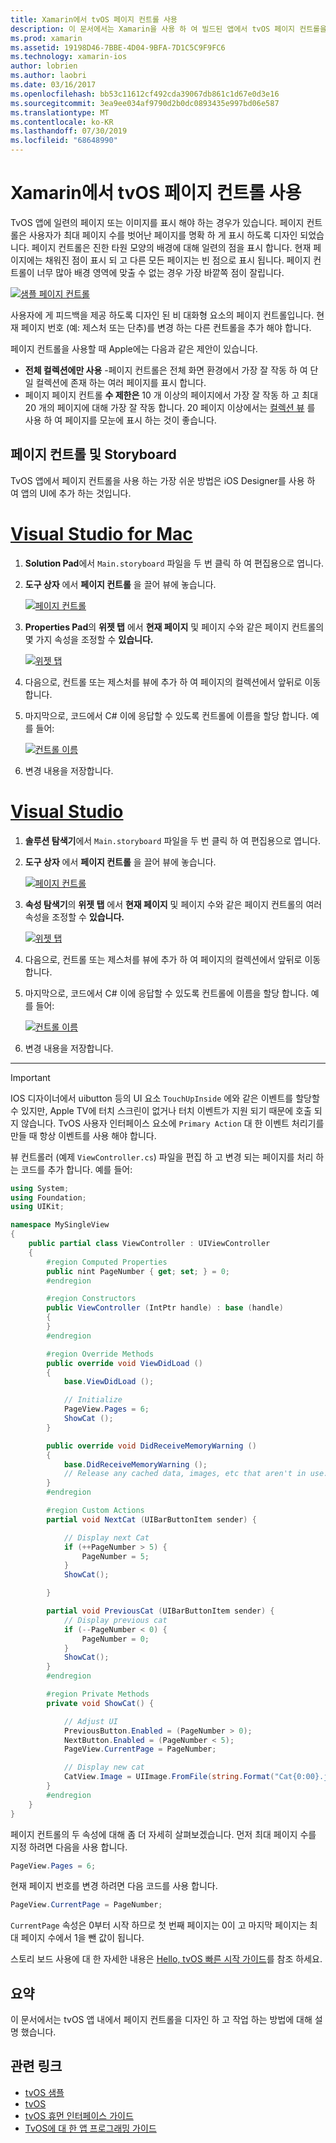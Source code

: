 ```yaml
---
title: Xamarin에서 tvOS 페이지 컨트롤 사용
description: 이 문서에서는 Xamarin을 사용 하 여 빌드된 앱에서 tvOS 페이지 컨트롤을 사용 하는 방법을 설명 합니다. 페이지 컨트롤에 대 한 개략적인 설명을 제공 하 고 스토리 보드를 설정 하는 방법에 대해 설명 하며 페이지 변경 이벤트에 응답 하는 방법을 검사 합니다.
ms.prod: xamarin
ms.assetid: 19198D46-7BBE-4D04-9BFA-7D1C5C9F9FC6
ms.technology: xamarin-ios
author: lobrien
ms.author: laobri
ms.date: 03/16/2017
ms.openlocfilehash: bb53c11612cf492cda39067db861c1d67e0d3e16
ms.sourcegitcommit: 3ea9ee034af9790d2b0dc0893435e997bd06e587
ms.translationtype: MT
ms.contentlocale: ko-KR
ms.lasthandoff: 07/30/2019
ms.locfileid: "68648990"
---
```

# <a name="working-with-tvos-page-controls-in-xamarin"></a>Xamarin에서 tvOS 페이지 컨트롤 사용

TvOS 앱에 일련의 페이지 또는 이미지를 표시 해야 하는 경우가 있습니다. 페이지 컨트롤은 사용자가 최대 페이지 수를 벗어난 페이지를 명확 하 게 표시 하도록 디자인 되었습니다. 페이지 컨트롤은 진한 타원 모양의 배경에 대해 일련의 점을 표시 합니다. 현재 페이지에는 채워진 점이 표시 되 고 다른 모든 페이지는 빈 점으로 표시 됩니다. 페이지 컨트롤이 너무 많아 배경 영역에 맞출 수 없는 경우 가장 바깥쪽 점이 잘립니다.

[![](page-controls-images/page01.png "샘플 페이지 컨트롤")](page-controls-images/page01.png#lightbox)

사용자에 게 피드백을 제공 하도록 디자인 된 비 대화형 요소의 페이지 컨트롤입니다. 현재 페이지 번호 (예: 제스처 또는 단추)를 변경 하는 다른 컨트롤을 추가 해야 합니다.

페이지 컨트롤을 사용할 때 Apple에는 다음과 같은 제안이 있습니다.

- **전체 컬렉션에만 사용** -페이지 컨트롤은 전체 화면 환경에서 가장 잘 작동 하 여 단일 컬렉션에 존재 하는 여러 페이지를 표시 합니다.
- 페이지 페이지 컨트롤 **수 제한은** 10 개 이상의 페이지에서 가장 잘 작동 하 고 최대 20 개의 페이지에 대해 가장 잘 작동 합니다. 20 페이지 이상에서는 [컬렉션 뷰](~/ios/tvos/user-interface/collection-views.md) 를 사용 하 여 페이지를 모눈에 표시 하는 것이 좋습니다.

<a name="Page-Controls-and-Storyboards" />

## <a name="page-controls-and-storyboards"></a>페이지 컨트롤 및 Storyboard

TvOS 앱에서 페이지 컨트롤을 사용 하는 가장 쉬운 방법은 iOS Designer를 사용 하 여 앱의 UI에 추가 하는 것입니다.

# <a name="visual-studio-for-mactabmacos"></a>[Visual Studio for Mac](#tab/macos)

    
1. **Solution Pad**에서 `Main.storyboard` 파일을 두 번 클릭 하 여 편집용으로 엽니다.
1. **도구 상자** 에서 **페이지 컨트롤** 을 끌어 뷰에 놓습니다. 

    [![](page-controls-images/page02.png "페이지 컨트롤")](page-controls-images/page02.png#lightbox)
1. **Properties Pad**의 **위젯 탭** 에서 **현재 페이지** 및 페이지 수와 같은 페이지 컨트롤의 몇 가지 속성을 조정할 수 **있습니다.** 

    [![](page-controls-images/page03.png "위젯 탭")](page-controls-images/page03.png#lightbox)
1. 다음으로, 컨트롤 또는 제스처를 뷰에 추가 하 여 페이지의 컬렉션에서 앞뒤로 이동 합니다.
1. 마지막으로, 코드에서 C# 이에 응답할 수 있도록 컨트롤에 이름을 할당 합니다. 예를 들어: 

    [![](page-controls-images/page04.png "컨트롤 이름")](page-controls-images/page04.png#lightbox)
1. 변경 내용을 저장합니다.
    

# <a name="visual-studiotabwindows"></a>[Visual Studio](#tab/windows)

    
1. **솔루션 탐색기**에서 `Main.storyboard` 파일을 두 번 클릭 하 여 편집용으로 엽니다.
1. **도구 상자** 에서 **페이지 컨트롤** 을 끌어 뷰에 놓습니다. 

    [![](page-controls-images/page02-vs.png "페이지 컨트롤")](page-controls-images/page02-vs.png#lightbox)
1. **속성 탐색기**의 **위젯 탭** 에서 **현재 페이지** 및 페이지 수와 같은 페이지 컨트롤의 여러 속성을 조정할 수 **있습니다.** 

    [![](page-controls-images/page03-vs.png "위젯 탭")](page-controls-images/page03-vs.png#lightbox)
1. 다음으로, 컨트롤 또는 제스처를 뷰에 추가 하 여 페이지의 컬렉션에서 앞뒤로 이동 합니다.
1. 마지막으로, 코드에서 C# 이에 응답할 수 있도록 컨트롤에 이름을 할당 합니다. 예를 들어: 

    [![](page-controls-images/page04-vs.png "컨트롤 이름")](page-controls-images/page04-vs.png#lightbox)
1. 변경 내용을 저장합니다.
    

-----

> [!IMPORTANT]
> IOS 디자이너에서 uibutton 등의 UI 요소 `TouchUpInside` 에와 같은 이벤트를 할당할 수 있지만, Apple TV에 터치 스크린이 없거나 터치 이벤트가 지원 되기 때문에 호출 되지 않습니다. TvOS 사용자 인터페이스 요소에 `Primary Action` 대 한 이벤트 처리기를 만들 때 항상 이벤트를 사용 해야 합니다.

뷰 컨트롤러 (예제 `ViewController.cs`) 파일을 편집 하 고 변경 되는 페이지를 처리 하는 코드를 추가 합니다. 예를 들어:

```csharp
using System;
using Foundation;
using UIKit;

namespace MySingleView
{
    public partial class ViewController : UIViewController
    {
        #region Computed Properties
        public nint PageNumber { get; set; } = 0;
        #endregion

        #region Constructors
        public ViewController (IntPtr handle) : base (handle)
        {
        }
        #endregion

        #region Override Methods
        public override void ViewDidLoad ()
        {
            base.ViewDidLoad ();

            // Initialize
            PageView.Pages = 6;
            ShowCat ();
        }

        public override void DidReceiveMemoryWarning ()
        {
            base.DidReceiveMemoryWarning ();
            // Release any cached data, images, etc that aren't in use.
        }
        #endregion

        #region Custom Actions
        partial void NextCat (UIBarButtonItem sender) {

            // Display next Cat
            if (++PageNumber > 5) {
                PageNumber = 5;
            }
            ShowCat();

        }

        partial void PreviousCat (UIBarButtonItem sender) {
            // Display previous cat
            if (--PageNumber < 0) {
                PageNumber = 0;
            }
            ShowCat();
        }
        #endregion

        #region Private Methods
        private void ShowCat() {

            // Adjust UI
            PreviousButton.Enabled = (PageNumber > 0);
            NextButton.Enabled = (PageNumber < 5);
            PageView.CurrentPage = PageNumber;

            // Display new cat
            CatView.Image = UIImage.FromFile(string.Format("Cat{0:00}.jpg",PageNumber+1));
        }
        #endregion
    }
}
```

페이지 컨트롤의 두 속성에 대해 좀 더 자세히 살펴보겠습니다. 먼저 최대 페이지 수를 지정 하려면 다음을 사용 합니다.

```csharp
PageView.Pages = 6;
```

현재 페이지 번호를 변경 하려면 다음 코드를 사용 합니다.

```csharp
PageView.CurrentPage = PageNumber;
```

`CurrentPage` 속성은 0부터 시작 하므로 첫 번째 페이지는 0이 고 마지막 페이지는 최대 페이지 수에서 1을 뺀 값이 됩니다.

스토리 보드 사용에 대 한 자세한 내용은 [Hello, tvOS 빠른 시작 가이드](~/ios/tvos/get-started/hello-tvos.md)를 참조 하세요. 

<a name="Summary" />

## <a name="summary"></a>요약

이 문서에서는 tvOS 앱 내에서 페이지 컨트롤을 디자인 하 고 작업 하는 방법에 대해 설명 했습니다.



## <a name="related-links"></a>관련 링크

- [tvOS 샘플](https://docs.microsoft.com/samples/browse/?products=xamarin&term=Xamarin.iOS+tvOS)
- [tvOS](https://developer.apple.com/tvos/)
- [tvOS 휴먼 인터페이스 가이드](https://developer.apple.com/tvos/human-interface-guidelines/)
- [TvOS에 대 한 앱 프로그래밍 가이드](https://developer.apple.com/library/prerelease/tvos/documentation/General/Conceptual/AppleTV_PG/)
